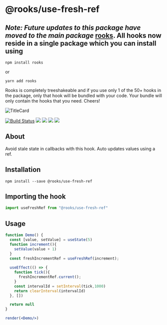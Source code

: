 # @rooks/use-fresh-ref


## *Note: Future updates to this package have moved to the main package* [rooks](https://npmjs.com/package/rooks). All hooks now reside in a single package which you can install using

```
npm install rooks
```

or 

```
yarn add rooks
```

Rooks is completely treeshakeable and if you use only 1 of the 50+ hooks in the package, only that hook will be bundled with your code. Your bundle will only contain the hooks that you need. Cheers!

![TitleCard](https://raw.githubusercontent.com/imbhargav5/rooks/v4-compat/packages/fresh-ref/title-card.svg)

[![Build Status](https://travis-ci.org/imbhargav5/rooks.svg?branch=master)](https://travis-ci.org/imbhargav5/rooks) ![](https://img.shields.io/npm/v/@rooks/use-fresh-ref/latest.svg) ![](https://img.shields.io/npm/l/@rooks/use-fresh-ref.svg) ![](https://img.shields.io/bundlephobia/min/@rooks/use-fresh-ref.svg) ![](https://img.shields.io/david/imbhargav5/rooks.svg?path=packages%2Ffresh)



## About
Avoid stale state in callbacks with this hook. Auto updates values using a ref.


[//]: # (Main)

## Installation

```
npm install --save @rooks/use-fresh-ref
```

## Importing the hook

```javascript
import useFreshRef from "@rooks/use-fresh-ref"
```

## Usage

```jsx
function Demo() {
  const [value, setValue] = useState(5)
  function increment(){
    setValue(value + 1)
  }
  const freshIncrementRef = useFreshRef(increment);
  
  useEffect(() => {
    function tick(){
      freshIncrementRef.current();
    }
    const intervalId = setInterval(tick,1000)
    return clearInterval(intervalId)
  }, [])

  return null
}

render(<Demo/>)
```
